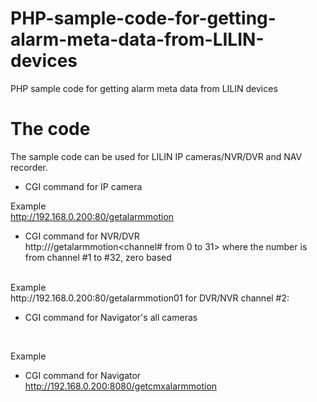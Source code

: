# PHP-sample-code-for-getting-alarm-meta-data-from-LILIN-devices
PHP sample code for getting alarm meta data from LILIN devices
<BR>
# The code
The sample code can be used for LILIN IP cameras/NVR/DVR and NAV recorder.  
* CGI command for IP camera <BR>

Example <BR>
http://192.168.0.200:80/getalarmmotion
<BR>

* CGI command for NVR/DVR <BR>
http://<serverIP>/getalarmmotion<channel# from 0 to 31> where the number is from channel #1 to #32, zero based
<BR>
Example <BR>
http://192.168.0.200:80/getalarmmotion01 for DVR/NVR channel #2: 
<BR>

* CGI command for Navigator's all cameras
<BR>

Example <BR>
* CGI command for Navigator <BR>
http://192.168.0.200:8080/getcmxalarmmotion
